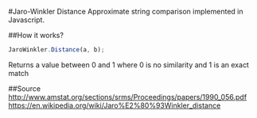 #Jaro-Winkler Distance
Approximate string comparison implemented in Javascript.

##How it works?
```Javascript
JaroWinkler.Distance(a, b);
```
Returns a value between 0 and 1 where 0 is no similarity and 1 is an exact match

##Source
http://www.amstat.org/sections/srms/Proceedings/papers/1990_056.pdf 
https://en.wikipedia.org/wiki/Jaro%E2%80%93Winkler_distance 